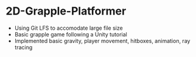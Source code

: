 # 2D-Grapple-Platformer
- Using Git LFS to accomodate large file size
- Basic grapple game following a Unity tutorial
- Implemented basic gravity, player movement, hitboxes, animation, ray tracing
